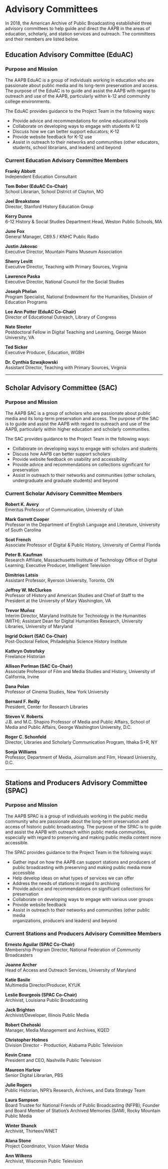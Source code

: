 # Advisory Committees


In 2018, the American Archive of Public Broadcasting established three advisory committees to help guide and direct the AAPB in the areas of education, scholarly, and station services and outreach. The committees and their members are listed below.

## Education Advisory Committee (EduAC)

### Purpose and Mission
The AAPB EduAC is a group of individuals working in education who are passionate
about public media and its long-term preservation and access. The purpose of the EduAC
is to guide and assist the AAPB with regard to outreach and use of the AAPB,
particularly within k-12 and community college environments.

The EduAC provides guidance to the Project Team in the following ways: <br>
- Provide advice and recommendations for online educational tools <br>
- Collaborate on developing ways to engage with students K-12 <br>
- Discuss how we can better support educators; K-12 <br>
- Provide website feedback for K-12 use <br>
- Assist in outreach to their networks and communities (other educators, students, school librarians, and leaders) and beyond <br>

### Current Education Advisory Committee Members 

**Franky Abbott**
<br>Independent Education Consultant

**Tom Bober (EduAC Co-Chair)**
<br>School Librarian, School District of Clayton, MO

**Joel Breakstone**
<br>Director, Stanford History Education Group

**Kerry Dunne**
<br>6-12 History & Social Studies Department Head, Weston Public Schools, MA

**June Fox**
<br>General Manager, C89.5 / KNHC Public Radio

**Justin Jakovac**
<br>Executive Director, Mountain Plains Museum Association

**Sherry Levitt**
<br>Executive Director, Teaching with Primary Sources, Virginia 

**Lawrence Paska**
<br>Executive Director, National Council for the Social Studies

**Joseph Phelan**
<br>Program Specialist, National Endowment for the Humanities, Division of Education Programs

**Lee Ann Potter (EduAC Co-Chair)**
<br>Director of Educational Outreach, Library of Congress

**Nate Sleeter**
<br>Postdoctoral Fellow in Digital Teaching and Learning, George Mason University, VA

**Ted Sicker**
<br>Executive Producer, Education, WGBH

**Dr. Cynthia Szwajkowski**
<br>Assistant Director, Teaching with Primary Sources, Virginia

---

## Scholar Advisory Committee (SAC)

### Purpose and Mission
The AAPB SAC is a group of scholars who are passionate about public media and its
long-term preservation and access. The purpose of the SAC is to guide and assist the
AAPB with regard to outreach and use of the AAPB, particularly within higher education
and scholarly communities.

The SAC provides guidance to the Project Team in the following ways: <br>
- Collaborate on developing ways to engage with scholars and students <br>
- Discuss how AAPB can better support scholars <br>
- Provide website feedback on usability and accessibility <br>
- Provide advice and recommendations on collections significant for preservation <br>
- Assist in outreach to their networks and communities (other scholars, undergraduate and graduate students) and beyond <br>

### Current Scholar Advisory Committee Members 

**Robert K. Avery**
<br>Emeritus Professor of Communication, University of Utah

**Mark Garrett Cooper**
<br>Professor in the Department of English Language and Literature, University of South Carolina

**Scot French**
<br>Associate Professor of Digital & Public History, University of Central Florida

**Peter B. Kaufman**
<br>Research Affiliate, Massachusetts Institute of Technology Office of Digital Learning; Executive Producer, Intelligent Television

**Dimitrios Latsis**
<br>Assistant Professor, Ryerson University, Toronto, ON

**Jeffrey W. McClurken**
<br>Professor of History and American Studies and Chief of Staff to the President at the University of Mary Washington, VA

**Trevor Muñoz**
<br>Interim Director, Maryland Institute for Technology in the Humanities (MITH); Assistant Dean for Digital Humanities Research, University Libraries, University of Maryland

**Ingrid Ockert (SAC Co-Chair)**
<br>Post-Doctoral Fellow, Philadelphia Science History Institute

**Kathryn Ostrofsky**
<br>Freelance Historian

**Allison Perlman (SAC Co-Chair)**
<br>Associate Professor of Film and Media Studies and History, University of California, Irvine 

**Dana Polan**
<br>Professor of Cinema Studies, New York University

**Bernard F. Reilly**
<br>President, Center for Research Libraries 

**Steven V. Roberts**
<br>J.B. and M.C. Shapiro Professor of Media and Public Affairs, School of Media and Public Affairs, George Washington University, D.C.

**Roger C. Schonfeld**
<br>Director, Libraries and Scholarly Communication Program, Ithaka S+R, NY

**Sonja Williams**
<br>Professor, Department of Media, Journalism and Film, Howard University, D.C.

---

## Stations and Producers Advisory Committee (SPAC)

### Purpose and Mission
The AAPB SPAC is a group of individuals working in the public media
community who are passionate about the long-term preservation and access of historic
public broadcasting. The purpose of the SPAC is to guide and assist the AAPB with
outreach within public media communities, especially with regard to preserving and
making public media content more accessible.

The SPAC provides guidance to the Project Team in the following ways: <br>
- Gather input on how the AAPB can support stations and producers of public broadcasting with preserving and making public media more accessible <br>
- Help develop ideas on what types of services we can offer <br>
- Address the needs of stations in regard to archiving <br>
- Provide advice and recommendations on significant collections for preservation <br>
- Collaborate on developing ways to engage with various user groups <br>
- Provide website feedback <br>
- Assist in outreach to their networks and communities (other public media <br>
organizations, producers and leaders) and beyond <br>

### Current Stations and Producers Advisory Committee Members

**Ernesto Aguilar (SPAC Co-Chair)**
<br>Membership Program Director, National Federation of Community Broadcasters

**Joanne Archer**
<br>Head of Access and Outreach Services, University of Maryland

**Katie Basile**
<br>Multimedia Director/Producer, KYUK

**Leslie Bourgeois (SPAC Co-Chair)**
<br>Archivist, Louisiana Public Broadcasting

**Jack Brighton**
<br>Archivist/Developer, Illinois Public Media

**Robert Chehoski**
<br>Manager, Media Management and Archives, KQED

**Christopher Holmes**
<br>Division Director - Production, Alabama Public Television

**Kevin Crane**
<br>President and CEO, Nashville Public Television

**Maureen Harlow**
<br>Senior Digital Librarian, PBS

**Julie Rogers** 
<br>Public Historian, NPR’s Research, Archives, and Data Strategy Team

**Laura Sampson**
<br>Board Trustee for National Friends of Public Broadcasting (NFPB); Founder and Board Member of Station’s Archived Memories (SAM), Rocky Mountain Public Media

**Winter Shanck**
<br>Archivist, Thirteen/WNET 

**Alana Stone**
<br>Project Coordinator, Vision Maker Media

**Ann Wilkens**
<br>Archivist, Wisconsin Public Television
